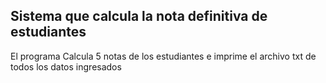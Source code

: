 ## Sistema que calcula la nota definitiva de estudiantes

El programa Calcula 5 notas de los estudiantes e imprime el archivo txt de todos los datos ingresados
